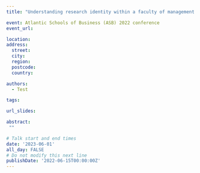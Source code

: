 ```yaml
---
title: "Understanding research identity within a faculty of management: A case study"

event: Atlantic Schools of Business (ASB) 2022 conference
event_url: 

location: 
address:
  street: 
  city: 
  region: 
  postcode: 
  country: 

authors:
  - Test

tags:

url_slides: 

abstract:
 ""

# Talk start and end times
date: '2023-06-01'
all_day: FALSE
# Do not modify this next line
publishDate: '2022-06-15T00:00:00Z'
---
```

